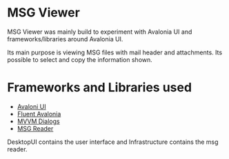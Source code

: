 # MSG Viewer

MSG Viewer was mainly build to experiment with Avalonia UI and frameworks/libraries around Avalonia UI.

Its main purpose is viewing MSG files with mail header and attachments. Its possible 
to select and copy the information shown.  

# Frameworks and Libraries used

* [Avaloni UI](https://github.com/AvaloniaUI/Avalonia)
* [Fluent Avalonia](https://github.com/amwx/FluentAvalonia)
* [MVVM Dialogs](https://github.com/mysteryx93/HanumanInstitute.MvvmDialogs)
* [MSG Reader](https://github.com/Sicos1977/MSGReader)

DesktopUI contains the user interface and Infrastructure contains the msg reader.
